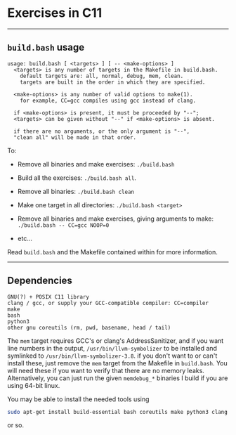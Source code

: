# Exercises in C11

---

## `build.bash` usage

```
usage: build.bash [ <targets> ] [ -- <make-options> ]
  <targets> is any number of targets in the Makefile in build.bash.
    default targets are: all, normal, debug, mem, clean.
    targets are built in the order in which they are specified.

  <make-options> is any number of valid options to make(1).
    for example, CC=gcc compiles using gcc instead of clang.

  if <make-options> is present, it must be proceeded by "--";
  <targets> can be given without "--" if <make-options> is absent.

  if there are no arguments, or the only argument is "--",
  "clean all" will be made in that order.
```

To:

* Remove all binaries and make exercises: `./build.bash`

* Build all the exercises: `./build.bash all`.

* Remove all binaries: `./build.bash clean`

* Make one target in all directories: `./build.bash <target>`

* Remove all binaries and make exercises, giving arguments to make: `./build.bash -- CC=gcc NOOP=0`
* etc...

Read `build.bash` and the Makefile contained within for more information.

---

## Dependencies

```
GNU(?) + POSIX C11 library
clang / gcc, or supply your GCC-compatible compiler: CC=compiler
make
bash
python3
other gnu coreutils (rm, pwd, basename, head / tail)
```

The `mem` target requires GCC's or clang's AddressSanitizer, and if you want line numbers in the output, `/usr/bin/llvm-symbolizer` to be installed and symlinked to `/usr/bin/llvm-symbolizer-3.8`.
if you don't want to or can't install these, just remove the `mem` target from the Makefile in `build.bash`. You will need these if you want to verify that there are no memory
leaks. Alternatively, you can just run the given `memdebug_*` binaries I build if you are using 64-bit linux.

You may be able to install the needed tools using

```bash
sudo apt-get install build-essential bash coreutils make python3 clang llvm llvm-3.8*
```

or so.
